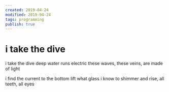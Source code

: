 ```yaml
---
created: 2019-04-24
modified: 2019-04-24
tags: programming
publish: true
---
```


# i take the dive

i take the dive
deep water runs electric
these waves, these veins,
are made of light

i find the current to the bottom
lift what glass i know to shimmer
and rise, all teeth, all eyes